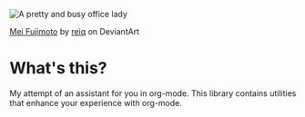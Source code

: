 ![A pretty and busy office lady](http://i.imgur.com/NginR7g.png)

[Mei Fujimoto](http://reiq.deviantart.com/art/Mei-Fujimoto-525871898) by [reiq](http://reiq.deviantart.com/) on DeviantArt

What's this?
============

My attempt of an assistant for you in org-mode. This library contains
utilities that enhance your experience with org-mode.
